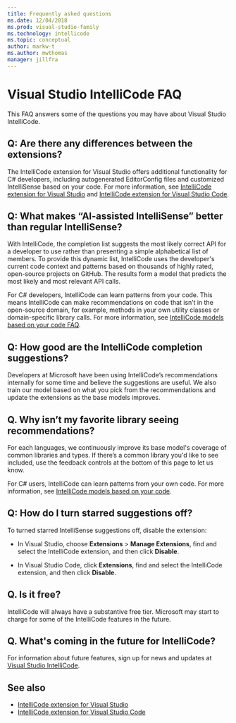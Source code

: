 ```yaml
---
title: Frequently asked questions
ms.date: 12/04/2018
ms.prod: visual-studio-family
ms.technology: intellicode
ms.topic: conceptual
author: markw-t
ms.author: mwthomas
manager: jillfra
---
```

# Visual Studio IntelliCode FAQ

This FAQ answers some of the questions you may have about Visual Studio IntelliCode.

## Q: Are there any differences between the extensions?

The IntelliCode extension for Visual Studio offers additional functionality for C# developers, including autogenerated EditorConfig files and customized IntelliSense based on your code. For more information, see [IntelliCode extension for Visual Studio](intellicode-visual-studio.md) and [IntelliCode extension for Visual Studio Code](intellicode-visual-studio-code.md).

## Q: What makes “AI-assisted IntelliSense” better than regular IntelliSense?

With IntelliCode, the completion list suggests the most likely correct API for a developer to use rather than presenting a simple alphabetical list of members. To provide this dynamic list, IntelliCode uses the developer's current code context and patterns based on thousands of highly rated, open-source projects on GitHub. The results form a model that predicts the most likely and most relevant API calls.

For C# developers, IntelliCode can learn patterns from your code. This means IntelliCode can make recommendations on code that isn’t in the open-source domain, for example, methods in your own utility classes or domain-specific library calls. For more information, see [IntelliCode models based on your code FAQ](custom-models.md).

## Q: How good are the IntelliCode completion suggestions?

Developers at Microsoft have been using IntelliCode’s recommendations internally for some time and believe the suggestions are useful. We also train our model based on what you pick from the recommendations and update the extensions as the base models improves.

## Q. Why isn’t my favorite library seeing recommendations?

For each languages, we continuously improve its base model's coverage of common libraries and types. If there’s a common library you'd like to see included, use the feedback controls at the bottom of this page to let us know.

For C# users, IntelliCode can learn patterns from your own code. For more information, see [IntelliCode models based on your code](custom-models.md).

## Q: How do I turn starred suggestions off?

To turned starred IntelliSense suggestions off, disable the extension:

- In Visual Studio, choose **Extensions** > **Manage Extensions**, find and select the IntelliCode extension, and then click **Disable**.

- In Visual Studio Code, click **Extensions**, find and select the IntelliCode extension, and then click **Disable**.

## Q. Is it free?

IntelliCode will always have a substantive free tier. Microsoft may start to charge for some of the IntelliCode features in the future.

## Q. What's coming in the future for IntelliCode?

For information about future features, sign up for news and updates at [Visual Studio IntelliCode](https://visualstudio.microsoft.com/services/intellicode/).

## See also

- [IntelliCode extension for Visual Studio](intellicode-visual-studio.md)
- [IntelliCode extension for Visual Studio Code](intellicode-visual-studio-code.md)
